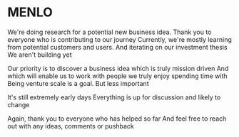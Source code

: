 # MENLO
We're doing research for a potential new business idea. Thank you to everyone who is contributing to our journey
Currently, we're mostly learning from potential customers and users. And iterating on our investment thesis
We aren't building yet

Our priority is to discover a business idea which is truly mission driven
And which will enable us to work with people we truly enjoy spending time with
Being venture scale is a goal. But less important

It's still extremely early days
Everything is up for discussion and likely to change

Again, thank you to everyone who has helped so far
And feel free to reach out with any ideas, comments or pushback
